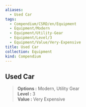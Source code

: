 ```yaml
---
aliases:
  - Used Car
tags:
  - Compendium/CSRD/en/Equipment
  - Equipment/Modern
  - Equipment/Utility-Gear
  - Equipment/Level/3
  - Equipment/Value/Very-Expensive
title: Used Car
collection: Equipment
kind: Compendium
---
```

## Used Car  
  
>  
> **Options :** Modern, Utility Gear  
> **Level :** 3  
> **Value :** Very Expensive
